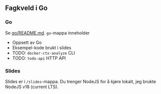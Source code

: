 ## Fagkveld i Go

### Go

Se [go/README.md](/go/). `go`-mappa inneholder

* Oppsett av Go
* Eksempel-kode brukt i slides
* TODO: `docker-ctx-analyze` CLI
* TODO: `todo-api` HTTP API

### Slides

Slides er i `/slides`-mappa. Du trenger NodeJS for å kjøre lokalt, jeg brukte NodeJS v18 (current LTS).
